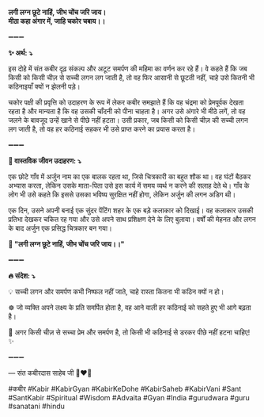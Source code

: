 **लगी लग्न छूटे नाहिं, जीभ चोंच जरि जाय।**\
**मीठा कहा अंगार में, जाहि चकोर चबाय।।**

➖➖➖

**✨ अर्थ: ⤵**

इस दोहे में संत कबीर दृढ़ संकल्प और अटूट समर्पण की महिमा का वर्णन कर रहे हैं। वे कहते हैं कि जब किसी को किसी चीज़ से सच्ची लगन लग जाती है, तो वह फिर आसानी से छूटती नहीं, चाहे उसे कितनी भी कठिनाइयाँ क्यों न झेलनी पड़े।

चकोर पक्षी की प्रवृत्ति को उदाहरण के रूप में लेकर कबीर समझाते हैं कि वह चंद्रमा को प्रेमपूर्वक देखता रहता है और मान्यता है कि वह उसकी चाँदनी को पीना चाहता है। अगर उसे अंगारे भी मीठे लगें, तो वह जलने के बावजूद उन्हें खाने से पीछे नहीं हटता। उसी प्रकार, जब किसी को किसी चीज़ की सच्ची लगन लग जाती है, तो वह हर कठिनाई सहकर भी उसे प्राप्त करने का प्रयास करता है।

➖➖➖

**🌾 वास्तविक जीवन उदाहरण: ⤵**

एक छोटे गाँव में अर्जुन नाम का एक बालक रहता था, जिसे चित्रकारी का बहुत शौक था। वह घंटों बैठकर अभ्यास करता, लेकिन उसके माता-पिता उसे इस कार्य में समय व्यर्थ न करने की सलाह देते थे। गाँव के लोग भी उसे कहते कि इससे उसका भविष्य सुरक्षित नहीं होगा, लेकिन अर्जुन की लगन अडिग थी।

एक दिन, उसने अपनी बनाई एक सुंदर पेंटिंग शहर के एक बड़े कलाकार को दिखाई। वह कलाकार उसकी प्रतिभा देखकर चकित रह गया और उसे अपने साथ प्रशिक्षण देने के लिए बुलाया। वर्षों की मेहनत और लगन के बाद अर्जुन एक प्रसिद्ध चित्रकार बन गया।

**📜 "लगी लग्न छूटे नाहिं, जीभ चोंच जरि जाय।।"**

➖➖➖

**🔥 संदेश: ⤵**

💡 सच्ची लगन और समर्पण कभी निष्फल नहीं जाते, चाहे रास्ता कितना भी कठिन क्यों न हो।

☸ जो व्यक्ति अपने लक्ष्य के प्रति समर्पित होता है, वह आने वाली हर कठिनाई को सहते हुए भी आगे बढ़ता है।

🙏 अगर किसी चीज़ से सच्चा प्रेम और समर्पण है, तो किसी भी कठिनाई से डरकर पीछे नहीं हटना चाहिए! ✨

➖➖➖

— संत कबीरदास साहेब जी 🙏❤️💯

#कबीर #Kabir #KabirGyan #KabirKeDohe #KabirSaheb #KabirVani #Sant #SantKabir #Spiritual #Wisdom #Advaita #Gyan #India #gurudwara #guru #sanatani #hindu
